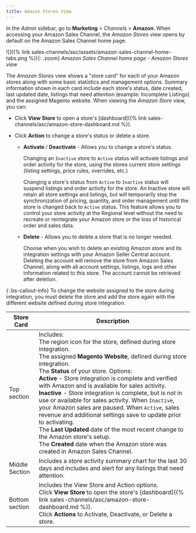 ```yaml
---
title: Amazon Stores View
---
```



In the _Admin_ sidebar, go to **Marketing** >  _Channels_ > **Amazon**. When accessing your Amazon Sales Channel, the _Amazon Stores_ view opens by default on the Amazon Sales Channel home page.

![]({% link sales-channels/asc/assets/amazon-sales-channel-home-tabs.png %}){: .zoom}
_Amazon Sales Channel home page - Amazon Stores view_

The _Amazon Stores_ view shows a "store card" for each of your Amazon stores along with some basic statistics and management options. Summary information shown in each card include each store's status, date created, last updated date, listings that need attention (example: Incomplete Listings) and the assigned Magento website. When viewing the _Amazon Store_ view, you can:

- Click **View Store** to open a store's [dashboard]({% link sales-channels/asc/amazon-store-dashboard.md %}).

- Click **Action** to change a store's status or delete a store.

    - **Activate** / **Deactivate** - Allows you to change a store's status.

       Changing an `Inactive` store to `Active` status will activate listings and order activity for the store, using the stores current store settings (listing settings, price rules, overrides, etc.)

       Changing a store's status from `Active` to `Inactive` status will suspend listings and order activity for the store. An Inactive store will retain all store settings and listings, but will temporarily stop the synchronization of pricing, quantity, and order management until the store is changed back to `Active` status. This feature allows you to control your store activity at the Regional level without the need to recreate or reintegrate your Amazon store or the loss of historical order and sales data.

    - **Delete** - Allows you to delete a store that is no longer needed.

       Choose when you wish to delete an existing Amazon store and its integration settings with your Amazon Seller Central account. Deleting the account will remove the store from Amazon Sales Channel, along with all account settings, listings, logs and other information related to this store. The account cannot be retrieved after deletion.

{:.bs-callout-info}
To change the website assigned to the store during integration, you must delete the store and add the store again with the different website defined during store integration.

|Store Card|Description|
|--- |--- |
|Top section|Includes: <br/>The region icon for the store, defined during store integration.<br/> The assigned **Magento Website**, defined during store integration.<br/>The **Status** of your store. Options:<br/>**Active** - Store integration is complete and verified with Amazon and is available for sales activity.<br/>**Inactive** - Store integration is complete, but is not in use or available for sales activity. When `Inactive`, your Amazon sales are paused. When `Active`, sales revenue and additional settings save to update prior to activating.<br/>The **Last Updated** date of the most recent change to the Amazon store's setup.<br/>The **Created** date when the Amazon store was created in Amazon Sales Channel.|
|Middle Section|Includes a store activity summary chart for the last 30 days and includes and alert for any listings that need attention.|
|Bottom section|Includes the View Store and Action options.<br/>Click **View Store** to open the store's [dashboard]({% link sales-channels/asc/amazon-store-dashboard.md %}).<br/> Click **Actions** to Activate, Deactivate, or Delete a store.|
